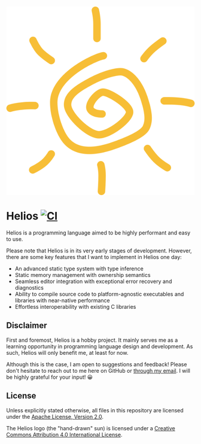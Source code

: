 <p align="center">
  <img src="assets/logo.svg" alt="logo" align="center">
</p>

# Helios [![CI][badge]][ci]

Helios is a programming language aimed to be highly performant and easy to use.

Please note that Helios is in its very early stages of development. However,
there are some key features that I want to implement in Helios one day:

- An advanced static type system with type inference
- Static memory management with ownership semantics
- Seamless editor integration with exceptional error recovery and diagnostics
- Ability to compile source code to platform-agnostic executables and libraries
  with near-native performance
- Effortless interoperability with existing C libraries

## Disclaimer

First and foremost, Helios is a hobby project. It mainly serves me as a learning
opportunity in programming language design and development. As such, Helios will
only benefit me, at least for now.

Although this is the case, I am open to suggestions and feedback! Please don't
hesitate to reach out to me here on GitHub or [through my email][email]. I will
be highly grateful for your input! 😀

## License

Unless explicitly stated otherwise, all files in this repository are licensed
under the [Apache License, Version 2.0][apache-license].

The Helios logo (the "hand-drawn" sun) is licensed under a [Creative Commons
Attribution 4.0 International License][cc-license].

[apache-license]: http://www.apache.org/licenses/LICENSE-2.0
[badge]: https://github.com/helios-lang/helios/workflows/CI/badge.svg
[cc-license]: http://creativecommons.org/licenses/by/4.0/
[ci]: https://github.com/helios-lang/helios/actions?query=workflow:%22CI%22
[email]: mailto:taseen00.islam@gmail.com

